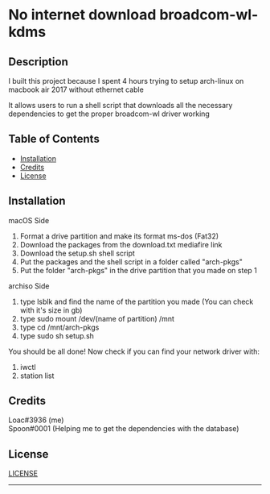 # No internet download broadcom-wl-kdms
## Description

I built this project because I spent 4 hours trying to setup arch-linux on macbook air 2017 without ethernet cable

It allows users to run a shell script that downloads all the necessary dependencies to get the proper broadcom-wl driver working

## Table of Contents

- [Installation](#installation)
- [Credits](#credits)
- [License](#license)

## Installation

macOS Side
1. Format a drive partition and make its format ms-dos (Fat32)
2. Download the packages from the download.txt mediafire link
3. Download the setup.sh shell script
4. Put the packages and the shell script in a folder called "arch-pkgs" 
5. Put the folder "arch-pkgs" in the drive partition that you made on step 1

archiso Side
1. type lsblk and find the name of the partition you made (You can check with it's size in gb)
2. type sudo mount /dev/(name of partition) /mnt
3. type cd /mnt/arch-pkgs
4. type sudo sh setup.sh

You should be all done! Now check if you can find your network driver with:

1. iwctl
2. station list

## Credits

Loac#3936 (me) <br>
Spoon#0001 (Helping me to get the dependencies with the database)

## License

[LICENSE](LICENSE)

---

